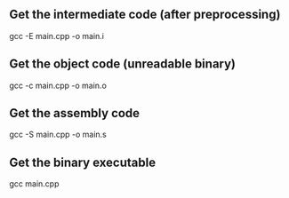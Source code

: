 ## Get the intermediate code (after preprocessing)
gcc -E main.cpp -o main.i
## Get the object code (unreadable binary)
gcc -c main.cpp -o main.o
## Get the assembly code
gcc -S main.cpp -o main.s
## Get the binary executable
gcc main.cpp